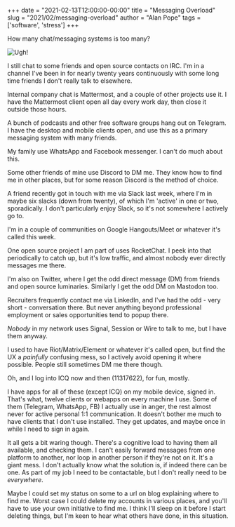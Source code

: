 +++
date = "2021-02-13T12:00:00-00:00"
title = "Messaging Overload"
slug = "2021/02/messaging-overload"
author = "Alan Pope"
tags = ['software', 'stress']
+++

How many chat/messaging systems is too many?

![Ugh!](/blog/images/2021-02-13/ugh.jpg)

I still chat to some friends and open source contacts on IRC. I'm in a channel I've been in for nearly twenty years continuously with some long time friends I don't really talk to elsewhere.

Internal company chat is Mattermost, and a couple of other projects use it. I have the Mattermost client open all day every work day, then close it outside those hours.

A bunch of podcasts and other free software groups hang out on Telegram. I have the desktop and mobile clients open, and use this as a primary messaging system with many friends.

My family use WhatsApp and Facebook messenger. I can't do much about this.

Some other friends of mine use Discord to DM me. They know how to find me in other places, but for some reason Discord is the method of choice. 

A friend recently got in touch with me via Slack last week, where I'm in maybe six slacks (down from twenty), of which I'm 'active' in one or two, sporadically. I don't particularly enjoy Slack, so it's not somewhere I actively go to.

I'm in a couple of communities on Google Hangouts/Meet or whatever it's called this week. 

One open source project I am part of uses RocketChat. I peek into that periodically to catch up, but it's low traffic, and almost nobody ever directly messages me there.

I'm also on Twitter, where I get the odd direct message (DM) from friends and open source luminaries. Similarly I get the odd DM on Mastodon too.

Recruiters frequently contact me via LinkedIn, and I've had the odd - very short - conversation there. But never anything beyond professional employment or sales opportunities tend to popup there.

*Nobody* in my network uses Signal, Session or Wire to talk to me, but I have them anyway.

I used to have Riot/Matrix/Element or whatever it's called open, but find the UX a *painfully* confusing mess, so I actively avoid opening it where possible. People still sometimes DM me there though.

Oh, and I log into ICQ now and then (11317622), for fun, mostly.

I have apps for all of these (except ICQ) on my mobile device, signed in. That's what, twelve clients or webapps on every machine I use. Some of them (Telegram, WhatsApp, FB) I actually use in anger, the rest almost never for active personal 1:1 communication. It doesn't bother me much to have clients that I don't use installed. They get updates, and maybe once in while I need to sign in again.

It all gets a bit waring though. There's a cognitive load to having them all available, and checking them. I can't easily forward messages from one platform to another, nor loop in another person if they're not on it. It's a giant mess. I don't actually know what the solution is, if indeed there can be one. As part of my job I need to be contactable, but I don't really need to be *everywhere*. 

Maybe I could set my status on some to a url on blog explaining where to find me. Worst case I could delete my accounts in various places, and you'll have to use your own initiative to find me. I think I'll sleep on it before I start deleting things, but I'm keen to hear what others have done, in this situation. 